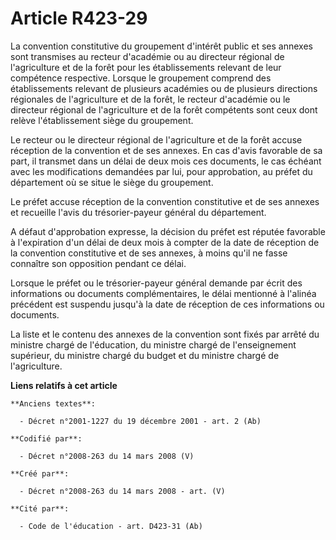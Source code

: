 # Article R423-29

La convention constitutive du groupement d'intérêt public et ses annexes sont transmises au recteur d'académie ou au
directeur régional de l'agriculture et de la forêt pour les établissements relevant de leur compétence respective. Lorsque le
groupement comprend des établissements relevant de plusieurs académies ou de plusieurs directions régionales de l'agriculture
et de la forêt, le recteur d'académie ou le directeur régional de l'agriculture et de la forêt compétents sont ceux dont
relève l'établissement siège du groupement.

Le recteur ou le directeur régional de l'agriculture et de la forêt accuse réception de la convention et de ses annexes. En
cas d'avis favorable de sa part, il transmet dans un délai de deux mois ces documents, le cas échéant avec les modifications
demandées par lui, pour approbation, au préfet du département où se situe le siège du groupement.

Le préfet accuse réception de la convention constitutive et de ses annexes et recueille l'avis du trésorier-payeur général du
département.

A défaut d'approbation expresse, la décision du préfet est réputée favorable à l'expiration d'un délai de deux mois à compter
de la date de réception de la convention constitutive et de ses annexes, à moins qu'il ne fasse connaître son opposition
pendant ce délai.

Lorsque le préfet ou le trésorier-payeur général demande par écrit des informations ou documents complémentaires, le délai
mentionné à l'alinéa précédent est suspendu jusqu'à la date de réception de ces informations ou documents.

La liste et le contenu des annexes de la convention sont fixés par arrêté du ministre chargé de l'éducation, du ministre
chargé de l'enseignement supérieur, du ministre chargé du budget et du ministre chargé de l'agriculture.

**Liens relatifs à cet article**

	**Anciens textes**:

	  - Décret n°2001-1227 du 19 décembre 2001 - art. 2 (Ab)

	**Codifié par**:

	  - Décret n°2008-263 du 14 mars 2008 (V)

	**Créé par**:

	  - Décret n°2008-263 du 14 mars 2008 - art. (V)

	**Cité par**:

	  - Code de l'éducation - art. D423-31 (Ab)
